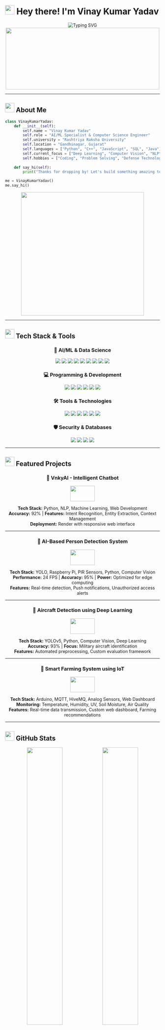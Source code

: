 # <img src="https://raw.githubusercontent.com/MartinHeinz/MartinHeinz/master/wave.gif" width="30px" height="30px" /> Hey there! I'm Vinay Kumar Yadav

<div align="center">
  <img src="https://readme-typing-svg.herokuapp.com?font=Fira+Code&size=24&duration=3000&pause=1000&color=00F7FF&center=true&vCenter=true&width=600&lines=AI%2FML+Specialist+%F0%9F%A4%96;Computer+Science+Engineer+%F0%9F%92%BB;Building+Intelligent+Systems+%F0%9F%9A%80;Cybersecurity+Enthusiast+%F0%9F%94%92;Open+Source+Contributor+%F0%9F%8C%9F" alt="Typing SVG" />
</div>

<div align="center">
  <img src="https://media.giphy.com/media/dWesBcTLavkZuG35MI/giphy.gif" width="500" height="200"/>
</div>

---

## <img src="https://media.giphy.com/media/WUlplcMpOCEmTGBtBW/giphy.gif" width="30"> About Me

```python
class VinayKumarYadav:
    def __init__(self):
        self.name = "Vinay Kumar Yadav"
        self.role = "AI/ML Specialist & Computer Science Engineer"
        self.university = "Rashtriya Raksha University"
        self.location = "Gandhinagar, Gujarat"
        self.languages = ["Python", "C++", "JavaScript", "SQL", "Java"]
        self.current_focus = ["Deep Learning", "Computer Vision", "NLP", "Cybersecurity"]
        self.hobbies = ["Coding", "Problem Solving", "Defense Technology", "Open Source"]
    
    def say_hi(self):
        print("Thanks for dropping by! Let's build something amazing together! 🚀")

me = VinayKumarYadav()
me.say_hi()
```

<div align="center">
  <img src="https://media.giphy.com/media/SWoSkN6DxTszqIKEqv/giphy.gif" width="400"/>
</div>

---

## <img src="https://media.giphy.com/media/j2pOGeGYKe2xCCKwfi/giphy.gif" width="30"> Tech Stack & Tools

<div align="center">

### 🤖 AI/ML & Data Science
<p>
  <img src="https://img.shields.io/badge/Python-3776AB?style=for-the-badge&logo=python&logoColor=white&labelColor=000000" />
  <img src="https://img.shields.io/badge/TensorFlow-FF6F00?style=for-the-badge&logo=tensorflow&logoColor=white&labelColor=000000" />
  <img src="https://img.shields.io/badge/PyTorch-EE4C2C?style=for-the-badge&logo=pytorch&logoColor=white&labelColor=000000" />
  <img src="https://img.shields.io/badge/OpenCV-27338e?style=for-the-badge&logo=OpenCV&logoColor=white&labelColor=000000" />
  <img src="https://img.shields.io/badge/scikit--learn-F7931E?style=for-the-badge&logo=scikit-learn&logoColor=white&labelColor=000000" />
  <img src="https://img.shields.io/badge/Keras-D00000?style=for-the-badge&logo=Keras&logoColor=white&labelColor=000000" />
  <img src="https://img.shields.io/badge/Pandas-150458?style=for-the-badge&logo=pandas&logoColor=white&labelColor=000000" />
  <img src="https://img.shields.io/badge/NumPy-013243?style=for-the-badge&logo=numpy&logoColor=white&labelColor=000000" />
  <img src="https://img.shields.io/badge/Matplotlib-11557c?style=for-the-badge&logo=Matplotlib&logoColor=white&labelColor=000000" />
</p>

### 💻 Programming & Development
<p>
  <img src="https://img.shields.io/badge/C++-00599C?style=for-the-badge&logo=c%2B%2B&logoColor=white&labelColor=000000" />
  <img src="https://img.shields.io/badge/JavaScript-F7DF1E?style=for-the-badge&logo=javascript&logoColor=black&labelColor=000000" />
  <img src="https://img.shields.io/badge/HTML5-E34F26?style=for-the-badge&logo=html5&logoColor=white&labelColor=000000" />
  <img src="https://img.shields.io/badge/CSS3-1572B6?style=for-the-badge&logo=css3&logoColor=white&labelColor=000000" />
  <img src="https://img.shields.io/badge/Java-ED8B00?style=for-the-badge&logo=java&logoColor=white&labelColor=000000" />
  <img src="https://img.shields.io/badge/Shell_Script-121011?style=for-the-badge&logo=gnu-bash&logoColor=white&labelColor=000000" />
</p>

### 🛠️ Tools & Technologies
<p>
  <img src="https://img.shields.io/badge/Git-F05032?style=for-the-badge&logo=git&logoColor=white&labelColor=000000" />
  <img src="https://img.shields.io/badge/Docker-2496ED?style=for-the-badge&logo=docker&logoColor=white&labelColor=000000" />
  <img src="https://img.shields.io/badge/AWS-232F3E?style=for-the-badge&logo=amazon-aws&logoColor=white&labelColor=000000" />
  <img src="https://img.shields.io/badge/Linux-FCC624?style=for-the-badge&logo=linux&logoColor=black&labelColor=000000" />
  <img src="https://img.shields.io/badge/Raspberry%20Pi-A22846?style=for-the-badge&logo=Raspberry%20Pi&logoColor=white&labelColor=000000" />
  <img src="https://img.shields.io/badge/Arduino-00979D?style=for-the-badge&logo=Arduino&logoColor=white&labelColor=000000" />
</p>

### 🛡️ Security & Databases
<p>
  <img src="https://img.shields.io/badge/MySQL-4479A1?style=for-the-badge&logo=mysql&logoColor=white&labelColor=000000" />
  <img src="https://img.shields.io/badge/PostgreSQL-316192?style=for-the-badge&logo=postgresql&logoColor=white&labelColor=000000" />
  <img src="https://img.shields.io/badge/Cybersecurity-FF6B6B?style=for-the-badge&logo=security&logoColor=white&labelColor=000000" />
  <img src="https://img.shields.io/badge/Network%20Security-4CAF50?style=for-the-badge&logo=shield&logoColor=white&labelColor=000000" />
</p>

</div>

---

## <img src="https://media.giphy.com/media/LnQjpWaON8nhr21vNW/giphy.gif" width="30"> Featured Projects

<div align="center">

### 🤖 VnkyAI - Intelligent Chatbot
<img src="https://media.giphy.com/media/v1.Y2lkPTc5MGI3NjExaG9xdGVxdHJhZjBxNzNsdGtuZ2oybXNkZGlldzBpbDVpb2NqaWk2diZlcD12MV9pbnRlcm5hbF9naWZfYnlfaWQmY3Q9Zw/077i6AULCXc0FKTj9s/giphy.gif" width="80" height="50" />

**Tech Stack:** Python, NLP, Machine Learning, Web Development  
**Accuracy:** 92% | **Features:** Intent Recognition, Entity Extraction, Context Management  
**Deployment:** Render with responsive web interface

---

### 🎯 AI-Based Person Detection System
<img src="https://media.giphy.com/media/v1.Y2lkPTc5MGI3NjExdGZxNmQ3c2w4MXNtMGVxNGRrNWRiNzhuaGVkZGVqZng0NmM3c3BhOCZlcD12MV9pbnRlcm5hbF9naWZfYnlfaWQmY3Q9Zw/xT9IgzoKnwFNmISR8I/giphy.gif" width="80" height="50" />

**Tech Stack:** YOLO, Raspberry Pi, PIR Sensors, Python, Computer Vision  
**Performance:** 24 FPS | **Accuracy:** 95% | **Power:** Optimized for edge computing  
**Features:** Real-time detection, Push notifications, Unauthorized access alerts

---

### 🚁 Aircraft Detection using Deep Learning
<img src="https://media.giphy.com/media/v1.Y2lkPTc5MGI3NjExOGJkMmZhMzNvbGxvZnJza2xobGEzc2prZGpsc2QybXNycnJzNGlqYyZlcD12MV9pbnRlcm5hbF9naWZfYnlfaWQmY3Q9Zw/dWesBcTLavkZuG35MI/giphy.gif" width="80" height="50" />

**Tech Stack:** YOLOv5, Python, Computer Vision, Deep Learning  
**Accuracy:** 93% | **Focus:** Military aircraft identification  
**Features:** Automated preprocessing, Custom evaluation framework

---

### 🌱 Smart Farming System using IoT
<img src="https://media.giphy.com/media/v1.Y2lkPTc5MGI3NjExNmpqbTh1NzRjMGRjY2pxNXBpcWF0amc3aXY2NGVtcHlvOXBiMWl0ZCZlcD12MV9pbnRlcm5hbF9naWZfYnlfaWQmY3Q9Zw/xT9IgG50Fb7Mi0prBC/giphy.gif" width="80" height="50" />

**Tech Stack:** Arduino, MQTT, HiveMQ, Analog Sensors, Web Dashboard  
**Monitoring:** Temperature, Humidity, UV, Soil Moisture, Air Quality  
**Features:** Real-time data transmission, Custom web dashboard, Farming recommendations

</div>

---

## <img src="https://media.giphy.com/media/iY8CRBdQXODJSCERIr/giphy.gif" width="30"> GitHub Stats

<div align="center">
  <img src="https://github-readme-stats.vercel.app/api?username=VnkyBeast&show_icons=true&theme=radical&hide_border=true&bg_color=0D1117&title_color=00F7FF&icon_color=00F7FF&text_color=FFFFFF" width="48%" />
  <img src="https://github-readme-streak-stats.herokuapp.com/?user=VnkyBeast&theme=radical&hide_border=true&background=0D1117&stroke=00F7FF&ring=00F7FF&fire=FF6B6B&currStreakNum=FFFFFF&sideNums=FFFFFF&currStreakLabel=00F7FF&sideLabels=00F7FF&dates=FFFFFF" width="48%" />
</div>

<div align="center">
  <img src="https://github-readme-stats.vercel.app/api/top-langs/?username=VnkyBeast&layout=compact&theme=radical&hide_border=true&bg_color=0D1117&title_color=00F7FF&text_color=FFFFFF" width="48%" />
  <img src="https://github-readme-activity-graph.vercel.app/graph?username=VnkyBeast&theme=react-dark&hide_border=true&bg_color=0D1117&color=00F7FF&line=00F7FF&point=FF6B6B" width="48%" />
</div>

---

## <img src="https://media.giphy.com/media/QssGEmpkyEOhBCb7e1/giphy.gif" width="30"> Achievements & Certifications

<div align="center">

| 🏆 Achievement | 📜 Description |
|---|---|
| <img src="https://media.giphy.com/media/3oriO0OEd9QIDdllqo/giphy.gif" width="25" /> **Top 10 Hackathon** | Secured top 10 position among 2500 teams at SVNIT |
| <img src="https://media.giphy.com/media/26tn33aiTi1jkl6H6/giphy.gif" width="25" /> **NCC C Certificate** | Leadership and discipline certification |
| <img src="https://media.giphy.com/media/3o7TKvuZSzYNVcUAXS/giphy.gif" width="25" /> **NPTEL Certified** | Introduction to Embedded Systems |
| <img src="https://media.giphy.com/media/l0HlBO7eyXzSZkJri/giphy.gif" width="25" /> **SSB Interviews** | Appeared for Services Selection Board twice |
| <img src="https://media.giphy.com/media/3oKIPnAiaMCws8nOsE/giphy.gif" width="25" /> **BSF Workshop** | 3 days training at Indo-Pak Border |

</div>

---

## <img src="https://media.giphy.com/media/LnQjpWaON8nhr21vNW/giphy.gif" width="30"> Connect With Me

<div align="center">
  <a href="mailto:22bcscs054@student.rru.ac.in">
    <img src="https://img.shields.io/badge/Email-D14836?style=for-the-badge&logo=gmail&logoColor=white&labelColor=000000" />
  </a>
  <a href="https://www.linkedin.com/in/vinay-kumar-yadav-49571a28b/">
    <img src="https://img.shields.io/badge/LinkedIn-0077B5?style=for-the-badge&logo=linkedin&logoColor=white&labelColor=000000" />
  </a>
  <a href="https://github.com/VnkyBeast">
    <img src="https://img.shields.io/badge/GitHub-100000?style=for-the-badge&logo=github&logoColor=white&labelColor=000000" />
  </a>
  <a href="https://leetcode.com/u/Vnky_01/">
    <img src="https://img.shields.io/badge/LeetCode-FFA116?style=for-the-badge&logo=LeetCode&logoColor=black&labelColor=000000" />
  </a>
</div>

---

<div align="center">
  <img src="https://media.giphy.com/media/dWesBcTLavkZuG35MI/giphy.gif" width="400" height="200"/>
  
  ### <img src="https://media.giphy.com/media/hvRJCLFzcasrR4ia7z/giphy.gif" width="30"> Thanks for visiting! Let's build the future together! 🚀
  
  <img src="https://komarev.com/ghpvc/?username=VnkyBeast&style=for-the-badge&color=00F7FF&labelColor=000000" />
</div>

---

<div align="center">
  <img src="https://readme-typing-svg.herokuapp.com?font=Fira+Code&size=18&duration=2000&pause=1000&color=00F7FF&center=true&vCenter=true&width=600&lines=Keep+Learning+%F0%9F%93%9A;Keep+Building+%F0%9F%9A%80;Keep+Innovating+%F0%9F%92%A1;Stay+Curious+%F0%9F%A7%A0" alt="Typing SVG" />
</div>

<img src="https://raw.githubusercontent.com/andreasbm/readme/master/assets/lines/colored.png" width="100%" />

<div align="center">
  <img src="https://media.giphy.com/media/M9gbBd9nbDrOTu1Mqx/giphy.gif" width="100" />
</div>

